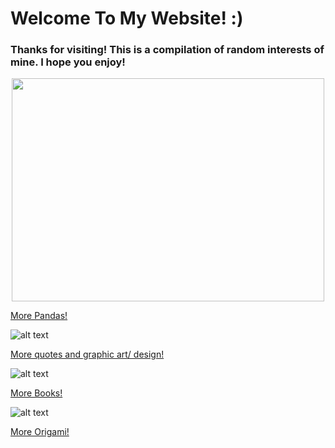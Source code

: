 # Welcome To My Website! :)

### Thanks for visiting! This is a compilation of random interests of mine. I hope you enjoy!

<p align="center">
  <img width="500" height="356.25" src="http://newshour.s3.amazonaws.com/photos/2012/09/27/tai_shan_and_mei_xiang_-_smithsonians_national_zoo_1_blog_main_horizontal.jpg">
</p>

[More Pandas!](https://rachel-solomon.github.io/Panda)

![alt text](https://rachel-solomon.github.io/TryToBeARainbowInSomeoneElse'sCloud.png)

[More quotes and graphic art/ design!](https://rachel-solomon.github.io/quotes)

![alt text](https://s18670.pcdn.co/wp-content/uploads/Best-Library-Resources-for-Teachers.jpg)

[More Books!](https://rachel-solomon.github.io/books)

![alt text](https://rachel-solomon.github.io/Heartorigami.jpg)

[More Origami!](https://rachel-solomon.github.io/origami)
